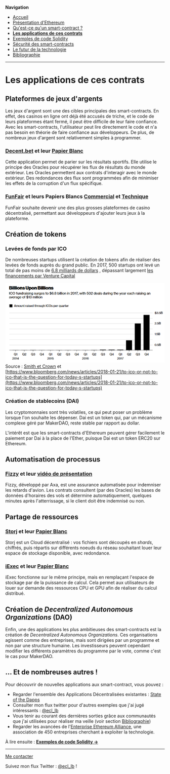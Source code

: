 **Navigation**
* [Accueil](index.html)
* [Présentation d'Ethereum](ethereum.html)
* [Qu'est-ce qu'un smart-contract ?](smartcontracts.html)
* [**Les applications de ces contrats**](applications.html)
* [Exemples de code Solidity](exemples.html)
* [Sécurité des smart-contracts](securite.html)
* [Le futur de la technologie](futur.html)
* [Bibliographie](bibliographie.html)

___
# Les applications de ces contrats

## Plateformes de jeux d'argents

Les jeux d'argent sont une des cibles principales des smart-contracts. En effet, des casinos en ligne ont déjà été accusés de triche, et le code de leurs plateformes
étant fermé, il peut être difficile de leur faire confiance. Avec les smart-contracts, l'utilisateur peut lire directement le code et n'a pas besoin 
en théorie de faire confiance aux développeurs. De plus, de nombreux jeux d'argent sont relativement simples à programmer.

### [Decent.bet](https://decent.bet) et leur [Papier Blanc](https://decent.bet/whitepaper)

Cette application permet de parier sur les résultats sportifs. Elle utilise le principe des Oracles pour récupérer les flux de résultats du monde extérieur.
Les Oracles permettent aux contrats d'interagir avec le monde extérieur. Des redondances des flux sont programmées afin de minimiser les effets de la corruption
d'un flux spécifique.

### [FunFair](https://funfair.io/) et leurs Papiers Blancs [Commercial](https://funfair.io/wp-content/uploads/FunFair-Commercial-White-Paper.pdf) et [Technique](https://funfair.io/wp-content/uploads/FunFair-Technical-White-Paper.pdf)

FunFair souhaite devenir une des plus grosses plateformes de casino décentralisé, permettant aux développeurs d'ajouter leurs jeux à la plateforme.

## Création de tokens

### Levées de fonds par ICO

De nombreuses startups utilisent la création de tokens afin de réaliser des levées de fonds auprès du grand public. En 2017, 500 startups ont levé
un total de pas moins de [6.8 milliards de dollars](https://www.bloomberg.com/news/articles/2018-01-21/to-ico-or-not-to-ico-that-is-the-question-for-today-s-startups)
, dépassant largement [les financements par Venture Capital](https://www.cnbc.com/2017/08/09/initial-coin-offerings-surpass-early-stage-venture-capital-funding.html)

![Financements par ICO par trimestre](icos.png)
Source : [Smith et Crown](https://www.smithandcrown.com/icos/) et [https://www.bloomberg.com/news/articles/2018-01-21/to-ico-or-not-to-ico-that-is-the-question-for-today-s-startups](https://www.bloomberg.com/news/articles/2018-01-21/to-ico-or-not-to-ico-that-is-the-question-for-today-s-startups)

### Création de stablecoins (DAI)

Les cryptomonnaies sont très volatiles, ce qui peut poser un problème lorsque l'on souhaite les dépenser. Dai est un token qui, par un mécanisme complexe
géré par MakerDAO, reste stable par rapport au dollar.

L'intérêt est que les smart-contracts d'Ethereum peuvent gérer facilement le paiement par Dai à la place de l'Ether, puisque Dai est un token ERC20 sur Ethereum.

## Automatisation de processus

### [Fizzy](https://fizzy.axa/) et leur [vidéo de présentation](https://www.youtube.com/watch?v=C4RxizgkVxQ)

Fizzy, développé par Axa, est une assurance automatisée pour indemniser les retards d'avion. Les contrats consultent (par des Oracles) les bases de 
données d'horaires des vols et détermine automatiquement, quelques minutes après l'atterrissage, si le client doit être indemnisé ou non.

## Partage de ressources

### [Storj](https://storj.io/) et leur [Papier Blanc](https://storj.io/storj.pdf)

Storj est un Cloud décentralisé : vos fichiers sont découpés en _shards_, chiffrés, puis répartis sur différents noeuds du réseau souhaitant louer leur espace
de stockage disponible, avec redondance.

### [iExec](https://iex.ec) et leur [Papier Blanc](https://iex.ec/app/uploads/2017/04/iExec-WPv2.0-English.pdf) 

iExec fonctionne sur le même principe, mais en remplaçant l'espace de stockage par de la puissance de calcul. Cela permet aux utilisateurs de louer sur demande
des ressources CPU et GPU afin de réaliser du calcul distribué.

## Création de _Decentralized Autonomous Organizations_ (DAO)

Enfin, une des applications les plus ambitieuses des smart-contracts est la création de _Decentralized Autonomous Organizations_. Ces organisations agissent comme
des entreprises, mais sont dirigées par un programme et non par une structure humaine. Les investisseurs peuvent cependant modifier les différents paramètres
du programme par le vote, comme c'est le cas pour MakerDAO.

## ... Et de nombreuses autres !

Pour découvrir de nouvelles applications aux smart-contract, vous pouvez :

* Regarder l'ensemble des Applications Décentralisées existantes : [State of the Dapps](https://www.stateofthedapps.com/)
* Consulter mon flux twitter pour d'autres exemples que j'ai jugé intéressants : [@ecl_lb](https://twitter.com/ecl_lb)
* Vous tenir au courant des dernières sorties grâce aux communautés que j'ai utilisées pour réaliser ma veille (voir section [Bibliographie](bibliographie.html))
* Regarder les avancées de l'[Enterprise Ethereum Alliance](https://entethalliance.org/members/), une association de 450 entreprises cherchant à exploiter
la technologie.

À lire ensuite : [**Exemples de code Solidity ->**](exemples.html)

___
[Me contacter](mailto://leo.besancon@ecl14.ec-lyon.fr)

Suivez mon flux Twitter : [@ecl_lb](https://twitter.com/ecl_lb) !
